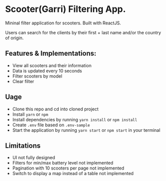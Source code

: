 # Scooter(Garri) Filtering App.

Mininal filter application for scooters. Built with ReactJS.

Users can search for the clients by their first + last name and/or the country of origin.

## Features & Implementations:

- View all scooters and their information
- Data is updated every 10 seconds
- Filter scooters by model
- Clear filter

## Uage

- Clone this repo and cd into cloned project
- Install `yarn` or `npm`
- Install dependencies by running `yarn install` or `npm install`
- Create `.env` file based on `.env-sample`
- Start the application by running `yarn start` or `npm start` in your terminal

## Limitations
- UI not fully designed
- Filters for min/max battery level not implemented
- Pagination with 10 scooters per page not implemented
- Switch to display a map instead of a table not implemented
